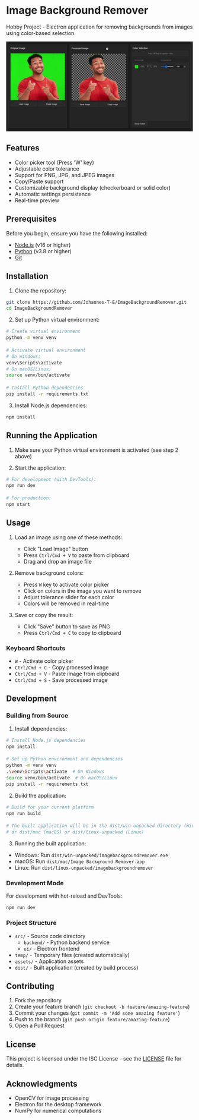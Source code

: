 # Image Background Remover

Hobby Project - Electron application for removing backgrounds from images using color-based selection.

![Application Screenshot](assets/UI_Screenshot.png)

## Features

- Color picker tool (Press 'W' key)
- Adjustable color tolerance
- Support for PNG, JPG, and JPEG images
- Copy/Paste support
- Customizable background display (checkerboard or solid color)
- Automatic settings persistence
- Real-time preview

## Prerequisites

Before you begin, ensure you have the following installed:
- [Node.js](https://nodejs.org/) (v16 or higher)
- [Python](https://www.python.org/) (v3.8 or higher)
- [Git](https://git-scm.com/)

## Installation

1. Clone the repository:
```bash
git clone https://github.com/Johannes-T-E/ImageBackgroundRemover.git
cd ImageBackgroundRemover
```

2. Set up Python virtual environment:
```bash
# Create virtual environment
python -m venv venv

# Activate virtual environment
# On Windows:
venv\Scripts\activate
# On macOS/Linux:
source venv/bin/activate

# Install Python dependencies
pip install -r requirements.txt
```

3. Install Node.js dependencies:
```bash
npm install
```

## Running the Application

1. Make sure your Python virtual environment is activated (see step 2 above)

2. Start the application:
```bash
# For development (with DevTools):
npm run dev

# For production:
npm start
```

## Usage

1. Load an image using one of these methods:
   - Click "Load Image" button
   - Press `Ctrl/Cmd + V` to paste from clipboard
   - Drag and drop an image file

2. Remove background colors:
   - Press `W` key to activate color picker
   - Click on colors in the image you want to remove
   - Adjust tolerance slider for each color
   - Colors will be removed in real-time

3. Save or copy the result:
   - Click "Save" button to save as PNG
   - Press `Ctrl/Cmd + C` to copy to clipboard

### Keyboard Shortcuts

- `W` - Activate color picker
- `Ctrl/Cmd + C` - Copy processed image
- `Ctrl/Cmd + V` - Paste image from clipboard
- `Ctrl/Cmd + S` - Save processed image

## Development

### Building from Source

1. Install dependencies:
```bash
# Install Node.js dependencies
npm install

# Set up Python environment and dependencies
python -m venv venv
.\venv\Scripts\activate  # On Windows
source venv/bin/activate  # On macOS/Linux
pip install -r requirements.txt
```

2. Build the application:
```bash
# Build for your current platform
npm run build

# The built application will be in the dist/win-unpacked directory (Windows)
# or dist/mac (macOS) or dist/linux-unpacked (Linux)
```

3. Running the built application:
- Windows: Run `dist/win-unpacked/imagebackgroundremover.exe`
- macOS: Run `dist/mac/Image Background Remover.app`
- Linux: Run `dist/linux-unpacked/imagebackgroundremover`

### Development Mode

For development with hot-reload and DevTools:
```bash
npm run dev
```

### Project Structure

- `src/` - Source code directory
  - `backend/` - Python backend service
  - `ui/` - Electron frontend
- `temp/` - Temporary files (created automatically)
- `assets/` - Application assets
- `dist/` - Built application (created by build process)

## Contributing

1. Fork the repository
2. Create your feature branch (`git checkout -b feature/amazing-feature`)
3. Commit your changes (`git commit -m 'Add some amazing feature'`)
4. Push to the branch (`git push origin feature/amazing-feature`)
5. Open a Pull Request

## License

This project is licensed under the ISC License - see the [LICENSE](LICENSE) file for details.

## Acknowledgments

- OpenCV for image processing
- Electron for the desktop framework
- NumPy for numerical computations 